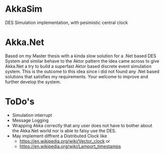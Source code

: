 # AkkaSim
DES Simulation implementation, with pesimistic central clock


# Akka.Net
Based on my Master thesis with a kinda slow solution for a .Net based DES System and similar behave to the Aktor pattern the idea came across to give Akka.Net a try to build a superfast Aktor based discrete event simulation system. This is the outcome to this idea since i did not found any .Net based solutions that satisfies my requirements. Your welcome to improve and further develop the system.

# ToDo's
* Simulation interrupt
* Message Logging
* Wrapping Akka correctly that any user does not have to bother about the Akka.Net world nor is able to falsy use the DES.
* May implement diffrent a Distributed Clock like
  * https://en.wikipedia.org/wiki/Vector_clock or 
  * https://en.wikipedia.org/wiki/Lamport_timestamps

